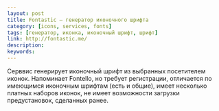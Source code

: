 ```yaml
---
layout: post
title: Fontastic — генератор иконочного шрифта
category: [icons, services, fonts]
tags: [генератор, иконка, иконочный шрифт, шрифт]
link: http://fontastic.me/
description:
keywords:
---
```


<p>Серввис генерирует иконочный шрифт из выбранных посетителем иконок. Напоминает Fontello, но требует регистрации, отличается по имеющимся иконочным шрифтам (есть и общие), имеет несколько платных наборов иконок, не имеет возможности загрузки предустановок, сделанных ранее.</p>
